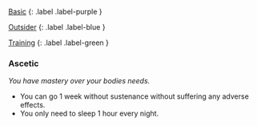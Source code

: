 
[Basic](Game/Basic-List)
{: .label .label-purple }

[Outsider](Game/Outsider)
{: .label .label-blue }

[Training](Game/Training-List)
{: .label .label-green }
### Ascetic
*You have mastery over your bodies needs.*
* You can go 1 week without sustenance without suffering any adverse effects.
* You only need to sleep 1 hour every night.

